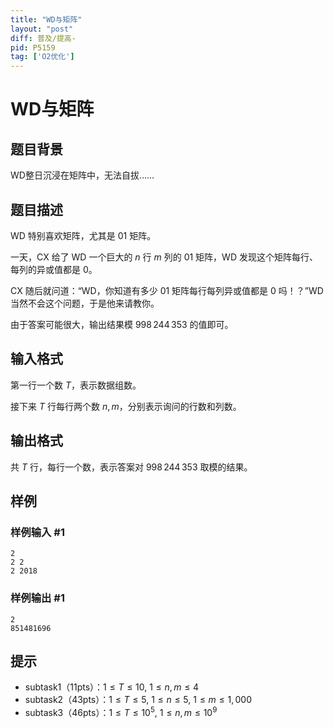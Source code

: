 ```yaml
---
title: "WD与矩阵"
layout: "post"
diff: 普及/提高-
pid: P5159
tag: ['O2优化']
---
```

# WD与矩阵
## 题目背景

WD整日沉浸在矩阵中，无法自拔……
## 题目描述

WD 特别喜欢矩阵，尤其是 01 矩阵。

一天，CX 给了 WD 一个巨大的 $n$ 行 $m$ 列的 01 矩阵，WD 发现这个矩阵每行、每列的异或值都是 0。

CX 随后就问道：“WD，你知道有多少 01 矩阵每行每列异或值都是 0 吗！？”WD 当然不会这个问题，于是他来请教你。

由于答案可能很大，输出结果模 $998\,244\,353$ 的值即可。
## 输入格式

第一行一个数 $T$，表示数据组数。

接下来 $T$ 行每行两个数 $n,m$，分别表示询问的行数和列数。
## 输出格式

共 $T$ 行，每行一个数，表示答案对 $998\,244\,353$ 取模的结果。
## 样例

### 样例输入 #1
```
2
2 2
2 2018
```
### 样例输出 #1
```
2
851481696
```
## 提示

- subtask1（11pts）：$1\le T\le 10,~1\le n,m\le 4$
- subtask2（43pts）：$1\le T\le 5,~1\le n\le 5,~1\le m\le 1,000$
- subtask3（46pts）：$1\le T\le 10^5,~1\le n,m\le 10^9$
